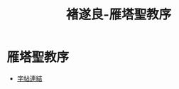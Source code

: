 ﻿---
title: '褚遂良-雁塔聖教序'
tag: '碑刻'
---
# 雁塔聖教序
* [字帖連結](https://openmuseum.tw/muse/digi_object/f3d949fb735f7eeebfb7ab48214faef1)
